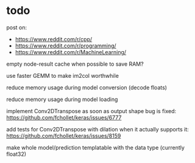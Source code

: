 # todo

post on:
 - https://www.reddit.com/r/cpp/
 - https://www.reddit.com/r/programming/
 - https://www.reddit.com/r/MachineLearning/

empty node-result cache when possible to save RAM?

use faster GEMM to make im2col worthwhile

reduce memory usage during model conversion (decode floats)

reduce memory usage during model loading

implement Conv2DTranspose as soon as output shape bug is fixed: https://github.com/fchollet/keras/issues/6777

add tests for Conv2DTranspose with dilation when it actually supports it: https://github.com/fchollet/keras/issues/8159

make whole model/prediction templatable with the data type (currently float32)
